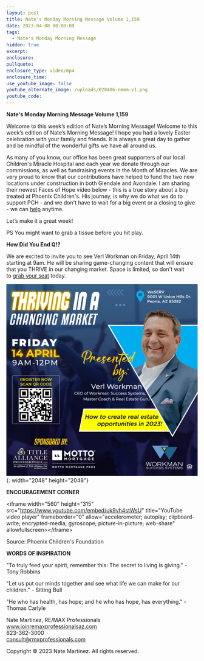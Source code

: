 ```yaml
---
layout: post
title: Nate's Monday Morning Message Volume 1,159
date: 2023-04-08 00:00:00
tags:
  - Nate's Monday Morning Message
hidden: true
excerpt:
enclosure:
pullquote:
enclosure_type: video/mp4
enclosure_time:
use_youtube_image: false
youtube_alternate_image: /uploads/020406-nmmm-v1.png
youtube_code:
---
```

**Nate's Monday Morning Message Volume 1,159**

Welcome to this week’s edition of Nate’s Morning Message! Welcome to this week’s edition of Nate’s Morning Message! I hope you had a lovely Easter celebration with your family and friends. It is always a great day to gather and be mindful of the wonderful gifts we have all around us.&nbsp;

As many of you know, our office has been great supporters of our local Children's Miracle Hospital and each year we donate through our commissions, as well as fundraising events in the Month of Miracles. We are very proud to know that our contributions have helped to fund the two new locations under construction in both Glendale and Avondale. I am sharing their newest Faces of Hope video below - this is a true story about a boy treated at Phoenix Children's. His journey, is why we do what we do to support PCH - and we don't have to wait for a big event or a closing to give - we can&nbsp;[help](https://rem.ax/PCHPros2022)&nbsp;anytime.

Let’s make it a great week!&nbsp;

PS You might want to grab a tissue before you hit play.&nbsp;

**How Did You End Q!?**

We are excited to invite you to see Verl Workman on Friday, April 14th starting at 9am. He will be sharing game-changing content that will ensure that you THRIVE in our changing market. Space is limited, so don't wait to&nbsp;[grab your seat](https://rem.ax/7FIGThriveMarket)&nbsp;today.&nbsp;

![](/uploads/230330-thrivingmarket-verl-v1.png){: width="2048" height="2048"}

**ENCOURAGEMENT CORNER&nbsp;**

&lt;iframe width="560" height="315" src="https://www.youtube.com/embed/uk9vh4stWsU" title="YouTube video player" frameborder="0" allow="accelerometer; autoplay; clipboard-write; encrypted-media; gyroscope; picture-in-picture; web-share" allowfullscreen&gt;&lt;/iframe&gt;

Source: Phoenix Children's Foundation

**WORDS OF INSPIRATION**

"To truly feed your spirit, remember this: The secret to living is giving." - Tony Robbins

"Let us put our minds together and see what life we can make for our children." - Sitting Bull

"He who has health, has hope; and he who has hope, has everything." - Thomas Carlyle

Nate Martinez, RE/MAX Professionals<br>www.joinremaxprofessionalsaz.com<br>623-362-3000<br>consult@rmxprofessionals.com

Copyright © 2023 Nate Martinez. All rights reserved.